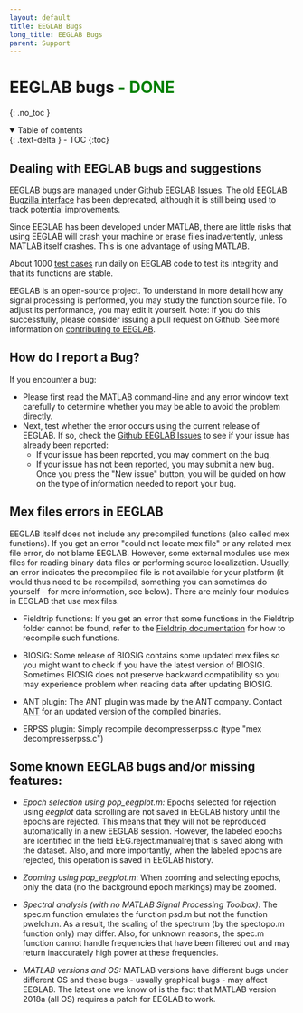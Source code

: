 ```yaml
---
layout: default
title: EEGLAB Bugs
long_title: EEGLAB Bugs
parent: Support
---
```

EEGLAB bugs <span style="color: green">- DONE</span>
===
{: .no_toc }

<details open markdown="block">
  <summary>
    Table of contents
  </summary>
  {: .text-delta }
- TOC
{:toc}
</details>

Dealing with EEGLAB bugs and suggestions
---

EEGLAB bugs are managed under [Github EEGLAB
Issues](https://github.com/sccn/eeglab/issues). The old [EEGLAB Bugzilla
interface](https://sccn.ucsd.edu/bugzilla/buglist.cgi?bug_status=UNCONFIRMED&bug_status=NEW&bug_status=ASSIGNED&bug_status=REOPENED&bug_status=ON%20HOLD&bug_status=CHECKDEV&f0=OP&f1=OP&f3=CP&f4=CP&list_id=549&query_format=advanced)
has been deprecated, although it is still being used to track potential
improvements.

Since EEGLAB has been developed under MATLAB, there are little risks
that using EEGLAB will crash your machine or erase files
inadvertently, unless MATLAB itself crashes. This is one advantage
of using MATLAB.

About 1000 [test cases](https://sccn.ucsd.edu/wiki/EEGLAB_test_cases) run daily on EEGLAB code to test its integrity
    and that its functions are stable.

 EEGLAB is an open-source project. To understand in more detail how
    any signal processing is performed, you may study the
    function source file. To adjust its performance, you may edit
    it yourself. Note: If you do this successfully, please consider
    issuing a pull request on Github. See more information on
    [contributing to
    EEGLAB](https://sccn.ucsd.edu/wiki/A07:_Contributing_to_EEGLAB).

How do I report a Bug?
---
If you encounter a bug:
-  Please first read the MATLAB command-line and any error window text carefully to determine whether you may
    be able to avoid the problem directly.
-  Next, test whether the error
    occurs using the current release of EEGLAB. If so, check the [Github
    EEGLAB Issues](https://github.com/sccn/eeglab/issues) to see if your
    issue has already been reported:
    -   If your issue has been reported, you may comment on the bug.
    -   If your issue has not been reported, you may submit a new bug.
        Once you press the "New issue" button, you will be guided on how
        on the type of information needed to report your bug.

Mex files errors in EEGLAB
---

EEGLAB itself does not include any
precompiled functions (also called mex functions). If you get an error "could not locate mex file" or any related mex file
error, do not blame EEGLAB. However, some
external modules use mex files for reading binary data files or
performing source localization. Usually, an error indicates the
precompiled file is not available for your platform (it would thus need
to be recompiled, something you can sometimes do yourself - for more
information, see below). There are mainly four modules in EEGLAB that use mex
files.

-   Fieldtrip functions: If you get an error that some functions in the
    Fieldtrip folder cannot be found, refer to the [Fieldtrip
    documentation](https://www.fieldtriptoolbox.org/faq/matlab_complains_about_a_missing_or_invalid_mex_file_what_should_i_do/)
    for how to recompile such functions.

-   BIOSIG: Some release of BIOSIG contains some updated mex files so
    you might want to check if you have the latest version of BIOSIG.
    Sometimes BIOSIG does not preserve backward compatibility so you may
    experience problem when reading data after updating BIOSIG.

-   ANT plugin: The ANT plugin was made by the ANT company. Contact
    [ANT](mailto:info@ant-neuro.com) for an updated version of the
    compiled binaries.

-   ERPSS plugin: Simply recompile decompresserpss.c (type "mex
    decompresserpss.c")

Some known EEGLAB bugs and/or missing features:
---

-   *Epoch selection using pop_eegplot.m:* Epochs selected for
    rejection using *eegplot* data scrolling are not saved in EEGLAB
    history until the epochs are rejected. This means that they
    will not be reproduced automatically in a new EEGLAB session.
    However, the labeled epochs are identified in the field
    EEG.reject.manualrej that is saved along with the dataset. Also, and
    more importantly, when the labeled epochs are rejected,
    this operation is saved in EEGLAB history.

-   *Zooming using pop_eegplot.m*: When zooming and selecting
    epochs, only the data (no the background epoch markings) may be zoomed.

-   *Spectral analysis (with no MATLAB Signal Processing Toolbox):*
    The spec.m function emulates the function psd.m but not the function
    pwelch.m. As a result, the scaling of the spectrum (by the spectopo.m function
    only) may differ. Also, for unknown reasons, the spec.m function
    cannot handle frequencies that have been filtered out and may return
    inaccurately high power at these frequencies.

-   *MATLAB versions and OS:* MATLAB versions have different bugs
    under different OS and these bugs - usually graphical bugs - may
    affect EEGLAB. The latest one we know of is the fact that MATLAB
    version 2018a (all OS) requires a patch for EEGLAB to work.

